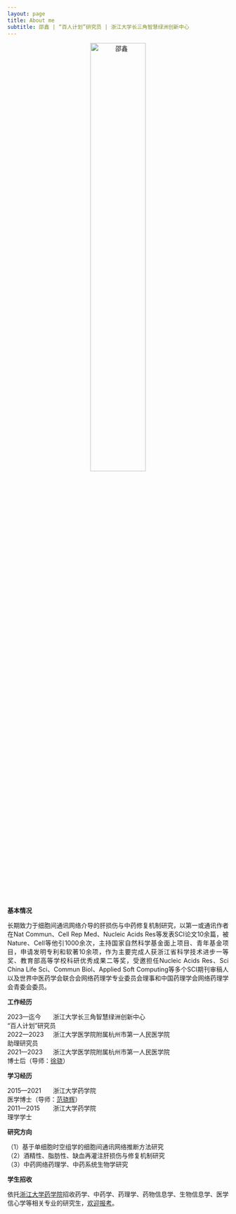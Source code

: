 ```yaml
---
layout: page
title: About me
subtitle: 邵鑫 | “百人计划”研究员 | 浙江大学长三角智慧绿洲创新中心
---
```


<div style="text-align: center;">
  <img src="https://github.com/user-attachments/assets/1daff0d0-ac71-4ec1-b012-9f313b756c02" alt="邵鑫" style="width: 50%;" />
</div>

__基本情况__
<p style="text-align: justify;">
  长期致力于细胞间通讯网络介导的肝损伤与中药修复机制研究，以第一或通讯作者在Nat Commun、Cell Rep Med、Nucleic Acids Res等发表SCI论文10余篇，被Nature、Cell等他引1000余次，主持国家自然科学基金面上项目、青年基金项目，申请发明专利和软著10余项，作为主要完成人获浙江省科学技术进步一等奖、教育部高等学校科研优秀成果二等奖，受邀担任Nucleic Acids Res、Sci China Life Sci、Commun Biol、Applied Soft Computing等多个SCI期刊审稿人以及世界中医药学会联合会网络药理学专业委员会理事和中国药理学会网络药理学会青委会委员。
</p>

__工作经历__
<p>
<div>
<span style="display: inline-block; width: 100px;">
  2023—迄今
</span>
<span style="display: inline-block; width: 350px">
  浙江大学长三角智慧绿洲创新中心   
</span>
<span style="display: inline-block; width: 250px">
  “百人计划”研究员
</span>
</div>

<div>
<span style="display: inline-block; width: 100px;">
  2022—2023
</span>
<span style="display: inline-block; width: 350px">
  浙江大学医学院附属杭州市第一人民医学院
</span>
<span style="display: inline-block; width: 250px">
  助理研究员
</span>
</div>

<div>
<span style="display: inline-block; width: 100px;">
  2021—2023
</span>
<span style="display: inline-block; width: 350px">
  浙江大学医学院附属杭州市第一人民医学院
</span>
<span style="display: inline-block; width: 250px">
  博士后（导师：<a href="https://person.zju.edu.cn/0097425">徐骁</a>）
</span>
</div>
</p>

__学习经历__
<p>
<div>
<span style="display: inline-block; width: 100px;">
  2015—2021
</span>
<span style="display: inline-block; width: 350px">
  浙江大学药学院
</span>
<span style="display: inline-block; width: 250px">
  医学博士（导师：<a href="https://person.zju.edu.cn/fanxh">范骁辉</a>）
</span>
</div>

<div>
<span style="display: inline-block; width: 100px;">
  2011—2015
</span>
<span style="display: inline-block; width: 350px">
  浙江大学药学院
</span>
<span style="display: inline-block; width: 250px">
  理学学士
</span>
</div>
</p>


__研究方向__
<p>
<div>（1）基于单细胞时空组学的细胞间通讯网络推断方法研究</div>
<div>（2）酒精性、脂肪性、缺血再灌注肝损伤与修复机制研究</div>
<div>（3）中药网络药理学、中药系统生物学研究</div>
</p>

__学生招收__
<p style="text-align: justify;">
依托<a href="http://www.cps.zju.edu.cn/">浙江大学药学院</a>招收药学、中药学、药理学、药物信息学、生物信息学、医学信心学等相关专业的研究生，<a href="http://www.cps.zju.edu.cn/">欢迎报考</a>。
</p>
